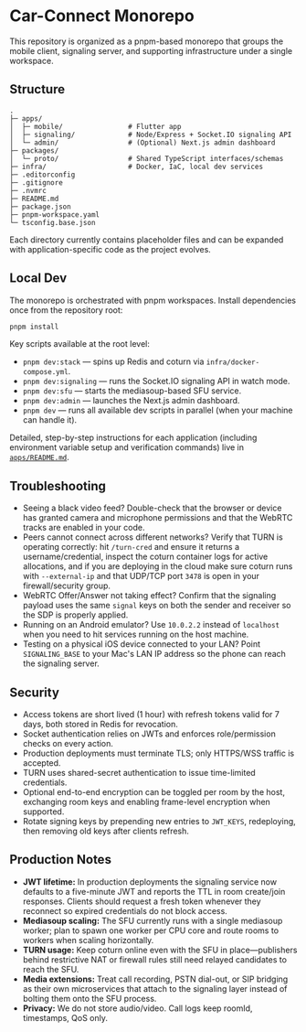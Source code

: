 # Car-Connect Monorepo

This repository is organized as a pnpm-based monorepo that groups the mobile client, signaling server, and supporting infrastructure under a single workspace.

## Structure

```
.
├─ apps/
│  ├─ mobile/                # Flutter app
│  ├─ signaling/             # Node/Express + Socket.IO signaling API
│  └─ admin/                 # (Optional) Next.js admin dashboard
├─ packages/
│  └─ proto/                 # Shared TypeScript interfaces/schemas
├─ infra/                    # Docker, IaC, local dev services
├─ .editorconfig
├─ .gitignore
├─ .nvmrc
├─ README.md
├─ package.json
├─ pnpm-workspace.yaml
└─ tsconfig.base.json
```

Each directory currently contains placeholder files and can be expanded with application-specific code as the project evolves.

## Local Dev

The monorepo is orchestrated with pnpm workspaces. Install dependencies once from the
repository root:

```bash
pnpm install
```

Key scripts available at the root level:

- `pnpm dev:stack` &mdash; spins up Redis and coturn via `infra/docker-compose.yml`.
- `pnpm dev:signaling` &mdash; runs the Socket.IO signaling API in watch mode.
- `pnpm dev:sfu` &mdash; starts the mediasoup-based SFU service.
- `pnpm dev:admin` &mdash; launches the Next.js admin dashboard.
- `pnpm dev` &mdash; runs all available dev scripts in parallel (when your machine can handle it).

Detailed, step-by-step instructions for each application (including environment
variable setup and verification commands) live in [`apps/README.md`](apps/README.md).

## Troubleshooting

- Seeing a black video feed? Double-check that the browser or device has granted camera and microphone permissions and that the WebRTC tracks are enabled in your code.
- Peers cannot connect across different networks? Verify that TURN is operating correctly: hit `/turn-cred` and ensure it returns a username/credential, inspect the coturn container logs for active allocations, and if you are deploying in the cloud make sure coturn runs with `--external-ip` and that UDP/TCP port `3478` is open in your firewall/security group.
- WebRTC Offer/Answer not taking effect? Confirm that the signaling payload uses the same `signal` keys on both the sender and receiver so the SDP is properly applied.
- Running on an Android emulator? Use `10.0.2.2` instead of `localhost` when you need to hit services running on the host machine.
- Testing on a physical iOS device connected to your LAN? Point `SIGNALING_BASE` to your Mac's LAN IP address so the phone can reach the signaling server.

## Security

- Access tokens are short lived (1 hour) with refresh tokens valid for 7 days, both stored in Redis for revocation.
- Socket authentication relies on JWTs and enforces role/permission checks on every action.
- Production deployments must terminate TLS; only HTTPS/WSS traffic is accepted.
- TURN uses shared-secret authentication to issue time-limited credentials.
- Optional end-to-end encryption can be toggled per room by the host, exchanging room keys and enabling frame-level encryption when supported.
- Rotate signing keys by prepending new entries to `JWT_KEYS`, redeploying, then removing old keys after clients refresh.

## Production Notes

- **JWT lifetime:** In production deployments the signaling service now defaults to a five-minute JWT and reports the TTL in room create/join responses. Clients should request a fresh token whenever they reconnect so expired credentials do not block access.
- **Mediasoup scaling:** The SFU currently runs with a single mediasoup worker; plan to spawn one worker per CPU core and route rooms to workers when scaling horizontally.
- **TURN usage:** Keep coturn online even with the SFU in place—publishers behind restrictive NAT or firewall rules still need relayed candidates to reach the SFU.
- **Media extensions:** Treat call recording, PSTN dial-out, or SIP bridging as their own microservices that attach to the signaling layer instead of bolting them onto the SFU process.
- **Privacy:** We do not store audio/video. Call logs keep roomId, timestamps, QoS only.
